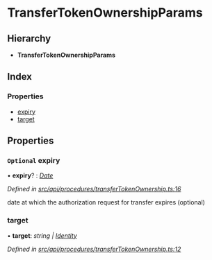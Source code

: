 # TransferTokenOwnershipParams

## Hierarchy

* **TransferTokenOwnershipParams**

## Index

### Properties

* [expiry](transfertokenownershipparams.md#optional-expiry)
* [target](transfertokenownershipparams.md#target)

## Properties

### `Optional` expiry

• **expiry**? : [_Date_](../enums/transactionargumenttype.md#date)

_Defined in_ [_src/api/procedures/transferTokenOwnership.ts:16_](https://github.com/PolymathNetwork/polymesh-sdk/blob/959efb76/src/api/procedures/transferTokenOwnership.ts#L16)

date at which the authorization request for transfer expires \(optional\)

### target

• **target**: _string \|_ [_Identity_](../classes/identity.md)

_Defined in_ [_src/api/procedures/transferTokenOwnership.ts:12_](https://github.com/PolymathNetwork/polymesh-sdk/blob/959efb76/src/api/procedures/transferTokenOwnership.ts#L12)

